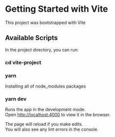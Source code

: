 # Getting Started with Vite

This project was bootstrapped with Vite

## Available Scripts

In the project directory, you can run:

### cd vite-project

### yarn

Installing all of node_modules packages

### yarn dev

Runs the app in the development mode.\
Open [http://localhost:4000](http://localhost:4000) to view it in the browser.

The page will reload if you make edits.\
You will also see any lint errors in the console.

